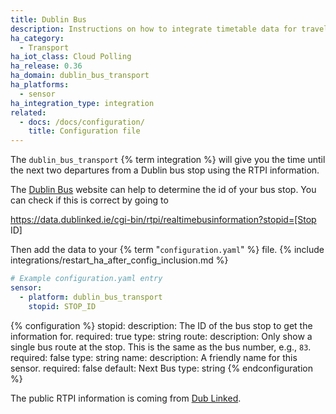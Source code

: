 ```yaml
---
title: Dublin Bus
description: Instructions on how to integrate timetable data for traveling on Dublin Bus within Home Assistant.
ha_category:
  - Transport
ha_iot_class: Cloud Polling
ha_release: 0.36
ha_domain: dublin_bus_transport
ha_platforms:
  - sensor
ha_integration_type: integration
related:
  - docs: /docs/configuration/
    title: Configuration file
---
```


The `dublin_bus_transport` {% term integration %} will give you the time until the next two departures from a Dublin bus stop using the RTPI information.

The [Dublin Bus](https://www.dublinbus.ie/RTPI/) website can help to determine the id of your bus stop. You can check if this is correct by going to

https://data.dublinked.ie/cgi-bin/rtpi/realtimebusinformation?stopid=[Stop ID]

Then add the data to your {% term "`configuration.yaml`" %} file.
{% include integrations/restart_ha_after_config_inclusion.md %}

```yaml
# Example configuration.yaml entry
sensor:
  - platform: dublin_bus_transport
    stopid: STOP_ID
```

{% configuration %}
stopid:
  description: The ID of the bus stop to get the information for.
  required: true
  type: string
route:
  description: Only show a single bus route at the stop. This is the same as the bus number, e.g., `83`.
  required: false
  type: string
name:
  description: A friendly name for this sensor.
  required: false
  default: Next Bus
  type: string
{% endconfiguration %}

The public RTPI information is coming from [Dub Linked](https://data.smartdublin.ie/).
